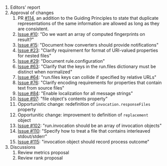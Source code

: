 1. Editors' report
2. Approval of changes
    1. PR [#114](https://github.com/oasis-tcs/sarif-spec/issues/114), an addition to the Guiding Principles to state that duplicate representations of the same information are allowed as long as they are consistent.
    2. [Issue #10](https://github.com/oasis-tcs/sarif-spec/issues/10): "Do we want an array of computed fingerprints on result?"
    3. [Issue #15](https://github.com/oasis-tcs/sarif-spec/issues/15): "Document how converters should provide notifications"
    4. [Issue #23](https://github.com/oasis-tcs/sarif-spec/issues/23): "Clarify requirement for format of URI-valued properties for nested files"
    5. [Issue #29](https://github.com/oasis-tcs/sarif-spec/issues/29): "Document rule.configuration"
    6. [Issue #63](https://github.com/oasis-tcs/sarif-spec/issues/63): "Clarify that the keys in the run.files dictionary must be distinct when normalized"
    7. [Issue #64](https://github.com/oasis-tcs/sarif-spec/issues/64): "run.files keys can collide if specified by relative URLs"
    8. [Issue #76](https://github.com/oasis-tcs/sarif-spec/issues/76): "Clarify encoding requirements for properties that contain text from source files"
    9. [Issue #84](https://github.com/oasis-tcs/sarif-spec/issues/84): "Enable localization for all message strings"
    10. [Issue #97](https://github.com/oasis-tcs/sarif-spec/issues/97): "file object's contents property"
    11. Opportunistic change: redefinition of `invocation.responseFiles` property
    12. Opportunitic change: improvement to definition of `replacement` object
    13. [Issue #102](https://github.com/oasis-tcs/sarif-spec/issues/102): "run.invocation should be an array of invocation objects"
    14. [Issue #110](https://github.com/oasis-tcs/sarif-spec/issues/110): "Specify how to treat a file that contains interleaved stdout/stderr"
    15. [Issue #115](https://github.com/oasis-tcs/sarif-spec/issues/115): "invocation object should record process outcome"
3. Discussions
    1. Review metrics proposal
    2. Review rank proposal

